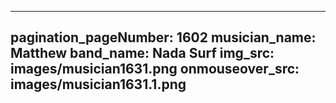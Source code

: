 ------
pagination_pageNumber: 1602
musician_name: Matthew
band_name: Nada Surf
img_src: images/musician1631.png
onmouseover_src: images/musician1631.1.png
------